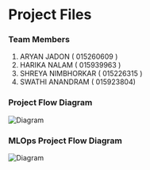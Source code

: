 # Project Files

### Team Members
1. ARYAN JADON ( 015260609 ) 
2. HARIKA NALAM ( 015939963 ) 
3. SHREYA NIMBHORKAR ( 015226315 ) 
4. SWATHI ANANDRAM ( 015923804)



### Project Flow Diagram

![Diagram](https://github.com/masters-project-team-4thePeople/project-deployment-files/tree/main/screenshots/Diagram.png)

### MLOps Project Flow Diagram

![Diagram](https://github.com/masters-project-team-4thePeople/project-deployment-files/tree/main/screenshots/MLOpsWorkflow.png)
